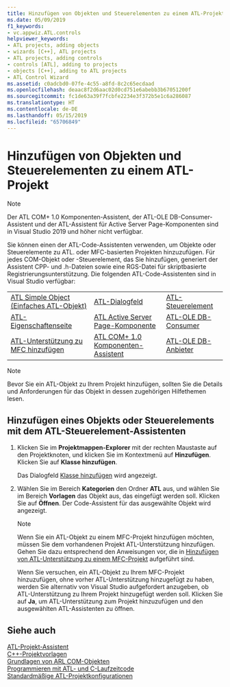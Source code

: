 ```yaml
---
title: Hinzufügen von Objekten und Steuerelementen zu einem ATL-Projekt
ms.date: 05/09/2019
f1_keywords:
- vc.appwiz.ATL.controls
helpviewer_keywords:
- ATL projects, adding objects
- wizards [C++], ATL projects
- ATL projects, adding controls
- controls [ATL], adding to projects
- objects [C++], adding to ATL projects
- ATL Control Wizard
ms.assetid: c0adcbd0-07fe-4c55-a8fd-8c2c65ecdaad
ms.openlocfilehash: deaac8f2d6aac02d0cd751e6abebb3b67051200f
ms.sourcegitcommit: fc1de63a39f7fcbfe2234e3f372b5e1c6a286087
ms.translationtype: HT
ms.contentlocale: de-DE
ms.lasthandoff: 05/15/2019
ms.locfileid: "65706849"
---
```

# <a name="adding-objects-and-controls-to-an-atl-project"></a>Hinzufügen von Objekten und Steuerelementen zu einem ATL-Projekt

> [!NOTE] 
> Der ATL COM+ 1.0 Komponenten-Assistent, der ATL-OLE DB-Consumer-Assistent und der ATL-Assistent für Active Server Page-Komponenten sind in Visual Studio 2019 und höher nicht verfügbar.

Sie können einen der ATL-Code-Assistenten verwenden, um Objekte oder Steuerelemente zu ATL. oder MFC-basierten Projekten hinzuzufügen. Für jedes COM-Objekt oder -Steuerelement, das Sie hinzufügen, generiert der Assistent CPP- und .h-Dateien sowie eine RGS-Datei für skriptbasierte Registrierungsunterstützung. Die folgenden ATL-Code-Assistenten sind in Visual Studio verfügbar:

||||
|-|-|-|
|[ATL Simple Object (Einfaches ATL-Objekt)](../../atl/reference/atl-simple-object-wizard.md)|[ATL-Dialogfeld](../../atl/reference/atl-dialog-wizard.md)|[ATL-Steuerelement](../../atl/reference/atl-control-wizard.md)|
|[ATL-Eigenschaftenseite](../../atl/reference/atl-property-page-wizard.md)|[ATL Active Server Page-Komponente](../../atl/reference/atl-active-server-page-component-wizard.md)|[ATL-OLE DB-Consumer](../../atl/reference/atl-ole-db-consumer-wizard.md)|
|[ATL-Unterstützung zu MFC hinzufügen](../../mfc/reference/adding-atl-support-to-your-mfc-project.md)|[ATL COM+ 1.0 Komponenten-Assistent](../../atl/reference/atl-com-plus-1-0-component-wizard.md)|[ATL-OLE DB-Anbieter](../../atl/reference/atl-ole-db-provider-wizard.md)|

> [!NOTE]
> Bevor Sie ein ATL-Objekt zu Ihrem Projekt hinzufügen, sollten Sie die Details und Anforderungen für das Objekt in dessen zugehörigen Hilfethemen lesen.

## <a name="to-add-an-object-or-a-control-using-the-atl-control-wizard"></a>Hinzufügen eines Objekts oder Steuerelements mit dem ATL-Steuerelement-Assistenten

1. Klicken Sie im **Projektmappen-Explorer** mit der rechten Maustaste auf den Projektknoten, und klicken Sie im Kontextmenü auf **Hinzufügen**. Klicken Sie auf **Klasse hinzufügen**.

   Das Dialogfeld [Klasse hinzufügen](../../ide/add-class-dialog-box.md) wird angezeigt.

1. Wählen Sie im Bereich **Kategorien** den Ordner **ATL** aus, und wählen Sie im Bereich **Vorlagen** das Objekt aus, das eingefügt werden soll. Klicken Sie auf **Öffnen**. Der Code-Assistent für das ausgewählte Objekt wird angezeigt.

   > [!NOTE]
   > Wenn Sie ein ATL-Objekt zu einem MFC-Projekt hinzufügen möchten, müssen Sie dem vorhandenen Projekt ATL-Unterstützung hinzufügen. Gehen Sie dazu entsprechend den Anweisungen vor, die in [Hinzufügen von ATL-Unterstützung zu einem MFC-Projekt](../../mfc/reference/adding-atl-support-to-your-mfc-project.md) aufgeführt sind.

   Wenn Sie versuchen, ein ATL-Objekt zu Ihrem MFC-Projekt hinzuzufügen, ohne vorher ATL-Unterstützung hinzugefügt zu haben, werden Sie alternativ von Visual Studio aufgefordert anzugeben, ob ATL-Unterstützung zu Ihrem Projekt hinzugefügt werden soll. Klicken Sie auf **Ja**, um ATL-Unterstützung zum Projekt hinzuzufügen und den ausgewählten ATL-Assistenten zu öffnen.

## <a name="see-also"></a>Siehe auch

[ATL-Projekt-Assistent](../../atl/reference/atl-project-wizard.md)<br/>
[C++-Projektvorlagen](../../build/reference/visual-cpp-project-types.md)<br/>
[Grundlagen von ARL COM-Objekten](../../atl/fundamentals-of-atl-com-objects.md)<br/>
[Programmieren mit ATL- und C-Laufzeitcode](../../atl/programming-with-atl-and-c-run-time-code.md)<br/>
[Standardmäßige ATL-Projektkonfigurationen](../../atl/reference/default-atl-project-configurations.md)
